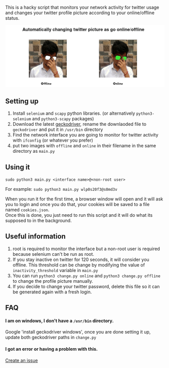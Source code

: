 This is a hacky script that monitors your network activity for twitter usage and changes your twitter profile picture according to your online/offline status.

![demo](/twitter-status/demo.png)

## Setting up
1. Install `selenium` and `scapy` python libraries. (or alternatively `python3-selenium` and `python3-scapy` packages)
2. Download the latest [geckodriver](https://github.com/mozilla/geckodriver/releases), rename the downlaoded file to `geckodriver` and put it in `/usr/bin` directory
3. Find the network interface you are going to monitor for twitter activity with `ifconfig` (or whatever you prefer)
4. put two images with `offline` and `online` in their filename in the same directory as `main.py`

## Using it
`sudo python3 main.py <interface name>@<non-root user>`

For example: `sudo python3 main.py wlp0s20f3@s0md3v`

When you run it for the first time, a browser window will open and it will ask you to login and once you do that, your cookies will be saved to a file named `cookies.json`.\
Once this is done, you just need to run this script and it will do what its supposed to in the background.

## Useful information
1. root is required to monitor the interface but a non-root user is required because selenium can't be run as root.
2. If you stay inactive on twitter for 120 seconds, it will consider you offline. This threshold can be change by modifying the value of `inactivity_threshold` variable in `main.py`
3. You can run `python3 change.py online` and `python3 change.py offline` to change the profile picture manually.
4. If you decide to change your twitter password, delete this file so it can be generated again with a fresh login.

## FAQ
#### I am on windows, I don't have a `/usr/bin` directory.
Google 'install geckodriver windows', once you are done setting it up, update both geckodriver paths in `change.py`
#### I got an error or having a problem with this.
[Create an issue](https://github.com/s0md3v/dump/issues/new)
